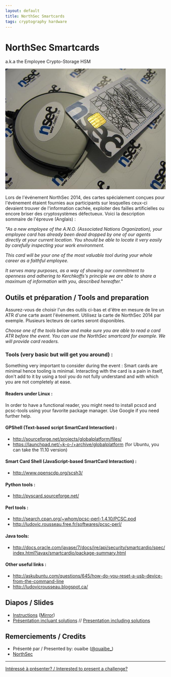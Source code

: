 ```yaml
---
layout: default
title: NorthSec Smartcards
tags: cryptography hardware
---
```


# NorthSec Smartcards

a.k.a the Employee Crypto-Storage HSM

![a NorthSec smartcard](/images/14-09_nsec_smartcards.jpg)

Lors de l'événement NorthSec 2014, des cartes spécialement conçues pour
l'événement étaient fournies aux participants sur lesquelles ceux-ci devaient
trouver de l'information cachée, exploiter des failles artificielles ou encore
briser des cryptosystèmes défectueux. Voici la description sommaire de
l'épreuve (Anglais) :

*"As a new employee of the A.N.O. (Associated Nations Organization), your
employee card has already been dead dropped by one of our agents directly at
your current location. You should be able to locate it very easily by carefully
inspecting your work environment.*

*This card will be your one of the most valuable tool during your whole career
as a faithful employee.*

*It serves many purposes, as a way of showing our commitment to openness and
adhering to Kerchkoffs's principle we are able to share a maximum of
information with you, described hereafter."*

## Outils et préparation / Tools and preparation

Assurez-vous de choisir l'un des outils ci-bas et d'être en mesure de lire un
ATR d'une carte avant l'événement. Utilisez la carte de NorthSec 2014 par
exemple. Plusieurs lecteurs de cartes seront disponibles.

*Choose one of the tools below and make sure you are able to read a card ATR
before the event. You can use the NorthSec smartcard for example. We will
provide card readers.*

### Tools (very basic but will get you around) :

Something very important to consider during the event : Smart cards are minimal
hence tooling is minimal. Interacting with the card is a pain in itself, don't
add to it by using a tool you do not fully understand and with which you are
not completely at ease.

#### Readers under Linux :

In order to have a functional reader, you might need to install pcscd and
pcsc-tools using your favorite package manager. Use Google if you need further
help.

#### GPShell (Text-based script SmartCard Interaction) :

* http://sourceforge.net/projects/globalplatform/files/
* https://launchpad.net/~k-o-/+archive/globalplatform (for Ubuntu, you can take the 11.10 version)

#### Smart Card Shell (JavaScript-based SmartCard Interaction) :

* http://www.openscdp.org/scsh3/

#### Python tools :

* http://pyscard.sourceforge.net/

#### Perl tools :

* http://search.cpan.org/~whom/pcsc-perl-1.4.10/PCSC.pod
* http://ludovic.rousseau.free.fr/softwares/pcsc-perl/

#### Java tools:

* http://docs.oracle.com/javase/7/docs/jre/api/security/smartcardio/spec/index.html?javax/smartcardio/package-summary.html

#### Other useful links :

* http://askubuntu.com/questions/645/how-do-you-reset-a-usb-device-from-the-command-line
* http://ludovicrousseau.blogspot.ca/

## Diapos / Slides

* [Instructions](https://www.ouaibe.qc.ca/mtrehack/instructions/) ([Mirror](https://github.com/montrehack/slides/tree/master/14-09-15-nsec-smartcards/instructions))
* [Présentation incluant solutions](/archives/14-09-nsec-smartcards/) // [Presentation including solutions](/archives/14-09-nsec-smartcards/)

## Remerciements / Credits

* Présenté par / Presented by: ouaibe ([@ouaibe_](https://twitter.com/ouaibe_))
* [NorthSec](https://nsec.io/)

<hr/>

[Intéressé à présenter? / Interested to present a challenge?](https://github.com/montrehack/montrehack.github.com/wiki/Present-at-Montrehack)
